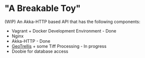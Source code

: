 # "A Breakable Toy"

(WIP) An Akka-HTTP based API that has the following components:
  - Vagrant + Docker Development Environment - Done
  - Nginx
  - Akka-HTTP - Done
  - [GeoTrellis](https://github.com/locationtech/geotrellis) + some Tiff Processing - In progress
  - Doobie for database access
